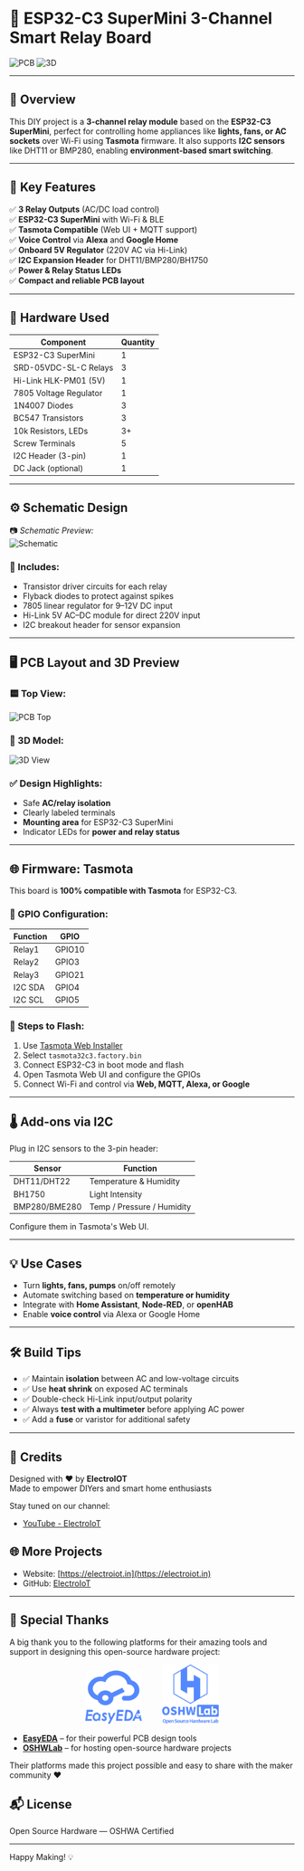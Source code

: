# 🔌 ESP32-C3 SuperMini 3-Channel Smart Relay Board

![PCB](assets/PCB.JPG)
![3D](assets/PCB_3D.JPG)

---

## 🧠 Overview

This DIY project is a **3-channel relay module** based on the **ESP32-C3 SuperMini**, perfect for controlling home appliances like **lights, fans, or AC sockets** over Wi-Fi using **Tasmota** firmware. It also supports **I2C sensors** like DHT11 or BMP280, enabling **environment-based smart switching**.

---

## 🧩 Key Features

✅ **3 Relay Outputs** (AC/DC load control)  
✅ **ESP32-C3 SuperMini** with Wi-Fi & BLE  
✅ **Tasmota Compatible** (Web UI + MQTT support)  
✅ **Voice Control** via **Alexa** and **Google Home**  
✅ **Onboard 5V Regulator** (220V AC via Hi-Link)  
✅ **I2C Expansion Header** for DHT11/BMP280/BH1750  
✅ **Power & Relay Status LEDs**  
✅ **Compact and reliable PCB layout**

---

## 🔧 Hardware Used

| Component                | Quantity |
|--------------------------|----------|
| ESP32-C3 SuperMini       | 1        |
| SRD-05VDC-SL-C Relays    | 3        |
| Hi-Link HLK-PM01 (5V)    | 1        |
| 7805 Voltage Regulator   | 1        |
| 1N4007 Diodes            | 3        |
| BC547 Transistors        | 3        |
| 10k Resistors, LEDs      | 3+       |
| Screw Terminals          | 5        |
| I2C Header (3-pin)       | 1        |
| DC Jack (optional)       | 1        |

---

## ⚙️ Schematic Design

📷 *Schematic Preview:*  
![Schematic](assets/Schematic_ESP32-C3-SUPERMini-3ch-relay.png)

### 🧾 Includes:

- Transistor driver circuits for each relay  
- Flyback diodes to protect against spikes  
- 7805 linear regulator for 9–12V DC input  
- Hi-Link 5V AC–DC module for direct 220V input  
- I2C breakout header for sensor expansion  

---

## 🖥️ PCB Layout and 3D Preview

### 🟨 Top View:
![PCB Top](assets/PCB.JPG)

### 🔵 3D Model:
![3D View](assets/PCB_3D.JPG)

### ✅ Design Highlights:
- Safe **AC/relay isolation**
- Clearly labeled terminals
- **Mounting area** for ESP32-C3 SuperMini
- Indicator LEDs for **power and relay status**

---

## 🌐 Firmware: Tasmota

This board is **100% compatible with Tasmota** for ESP32-C3.

### 🔌 GPIO Configuration:

| Function     | GPIO   |
|--------------|--------|
| Relay1       | GPIO10 |
| Relay2       | GPIO3  |
| Relay3       | GPIO21 |
| I2C SDA      | GPIO4  |
| I2C SCL      | GPIO5  |

### 🔧 Steps to Flash:

1. Use [Tasmota Web Installer](https://tasmota.github.io/install/)
2. Select `tasmota32c3.factory.bin`
3. Connect ESP32-C3 in boot mode and flash
4. Open Tasmota Web UI and configure the GPIOs
5. Connect Wi-Fi and control via **Web, MQTT, Alexa, or Google**

---

## 🌡️ Add-ons via I2C

Plug in I2C sensors to the 3-pin header:

| Sensor       | Function                  |
|--------------|---------------------------|
| DHT11/DHT22  | Temperature & Humidity    |
| BH1750       | Light Intensity           |
| BMP280/BME280| Temp / Pressure / Humidity|

Configure them in Tasmota's Web UI.

---

## 💡 Use Cases

- Turn **lights, fans, pumps** on/off remotely
- Automate switching based on **temperature or humidity**
- Integrate with **Home Assistant**, **Node-RED**, or **openHAB**
- Enable **voice control** via Alexa or Google Home

---

## 🛠️ Build Tips

- ✅ Maintain **isolation** between AC and low-voltage circuits
- ✅ Use **heat shrink** on exposed AC terminals
- ✅ Double-check Hi-Link input/output polarity
- ✅ Always **test with a multimeter** before applying AC power
- ✅ Add a **fuse** or varistor for additional safety

---
## 🙌 Credits

Designed with ❤️ by **ElectroIOT**  
Made to empower DIYers and smart home enthusiasts

Stay tuned on our channel:
- [YouTube - ElectroIoT](https://www.youtube.com/ElectroIoT)

## 🌐 More Projects

- Website: [https://electroiot.in](https://electroiot.in)
- GitHub: [ElectroIoT](https://github.com/ElectroIoT)

---

## 🙏 Special Thanks

A big thank you to the following platforms for their amazing tools and support in designing this open-source hardware project:

<p align="center">
  <img src="Image/EasyEDA.png" alt="EasyEDA Logo" width="100"/>&nbsp;&nbsp;&nbsp;&nbsp;&nbsp;&nbsp;&nbsp;&nbsp;
  <img src="Image/OSHWLab.png" alt="OSHWLab Logo" width="100"/>
</p>

- **[EasyEDA](https://easyeda.com/)** – for their powerful PCB design tools  
- **[OSHWLab](https://oshwlab.com/)** – for hosting open-source hardware projects

Their platforms made this project possible and easy to share with the maker community ❤️

## 📬 License

Open Source Hardware — OSHWA Certified

---

Happy Making! 💡
